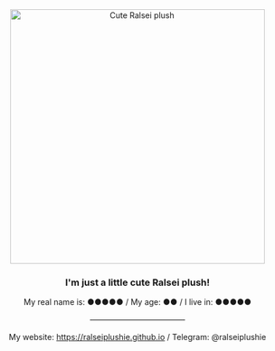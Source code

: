 <div align="center">
  <img src="https://telegra.ph/file/165da794cac984ad8eefe.jpg" alt="Cute Ralsei plush" width="450">
  
  ### I'm just a little cute Ralsei plush!
  
  My real name is: ●●●●● /
  My age: ●● /
  I live in: ●●●●●
  
  ————————————
  
  My website: https://ralseiplushie.github.io / Telegram: @ralseiplushie
</div>
